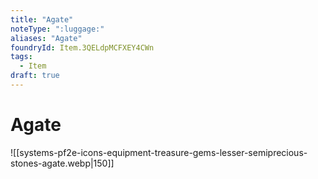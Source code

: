```yaml
---
title: "Agate"
noteType: ":luggage:"
aliases: "Agate"
foundryId: Item.3QELdpMCFXEY4CWn
tags:
  - Item
draft: true
---
```


# Agate
![[systems-pf2e-icons-equipment-treasure-gems-lesser-semiprecious-stones-agate.webp|150]]
